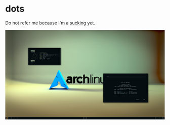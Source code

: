 # dots

Do not refer me because I'm a [sucking](https://suckless.org/sucks/) yet.

![](img/scrot.png)
